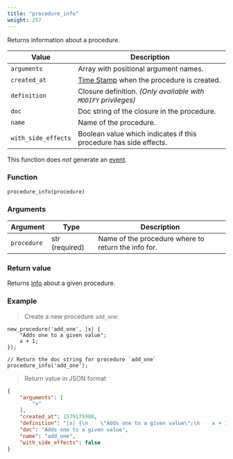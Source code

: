 ```yaml
---
title: "procedure_info"
weight: 257
---
```


Returns information about a procedure.

Value | Description
------- | -----------
`arguments` | Array with positional argument names.
`created_at` | [Time Stamp](https://wikipedia.org/wiki/Unix_time) when the procedure is created.
`definition` | Closure definition. *(Only available with `MODIFY` privileges)*
`doc` | Doc string of the closure in the procedure.
`name` | Name of the procedure.
`with_side_effects` | Boolean value which indicates if this procedure has side effects.

This function does *not* generate an [event](../../overview/events).

### Function

`procedure_info(procedure)`

### Arguments

Argument | Type | Description
-------- | ---- | -----------
`procedure` | str (required) | Name of the procedure where to return the info for.

### Return value

Returns [info](../../data-types/info) about a given procedure.

### Example

> Create a new procedure `add_one`:

```thingsdb,should_pass
new_procedure('add_one', |x| {
    "Adds one to a given value";
    x + 1;
});

// Return the doc string for procedure `add_one`
procedure_info('add_one');
```

> Return value in JSON format

```json
{
    "arguments": [
        "x"
    ],
    "created_at": 1579175900,
    "definition": "|x| {\n    \"Adds one to a given value\";\n    x + 1;\n}",
    "doc": "Adds one to a given value",
    "name": "add_one",
    "with_side_effects": false
}
```
